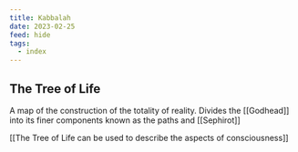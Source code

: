```yaml
---
title: Kabbalah
date: 2023-02-25
feed: hide
tags:
  - index
---
```


## The Tree of Life
A map of the construction of the totality of reality. Divides the [[Godhead]] into its finer components known as the paths and [[Sephirot]]

[[The Tree of Life can be used to describe the aspects of consciousness]]